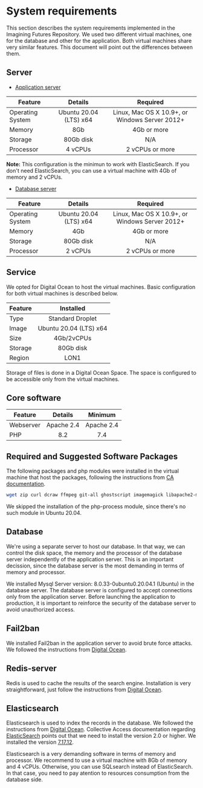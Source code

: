 # System requirements

This section describes the system requirements implemented in the Imagining Futures Repository. We used two different virtual machines, one for the database and other for the application. Both virtual machines share very similar features. This document will point out the differences between them.

## Server

- [Application server](#application-server)

| Feature   |      Details      |      Required      |
|----------|:-------------:|:-------------:|
| Operating System |  Ubuntu 20.04 (LTS) x64 | Linux, Mac OS X 10.9+, or Windows Server 2012+ |
| Memory |    8Gb   | 4Gb or more |
| Storage | 80Gb disk | N/A |
| Processor | 4 vCPUs | 2 vCPUs or more |

**Note:** This configuration is the minimun to work with ElasticSearch. If you don't need ElasticSearch, you can use a virtual machine with 4Gb of memory and 2 vCPUs.

- [Database server](#database-server)

| Feature   |      Details      |      Required      |
|----------|:-------------:|:-------------:|
| Operating System |  Ubuntu 20.04 (LTS) x64 | Linux, Mac OS X 10.9+, or Windows Server 2012+ |
| Memory |    4Gb   | 4Gb or more |
| Storage | 80Gb disk | N/A |
| Processor | 2 vCPUs | 2 vCPUs or more |

## Service

We opted for Digital Ocean to host the virtual machines. Basic configuration for both virtual machines is described below.

| Feature   |      Installed      |
|----------|:-------------:|
| Type |  Standard Droplet |
| Image |    Ubuntu 20.04 (LTS) x64   |
| Size | 4Gb/2vCPUs |
| Storage | 80Gb disk |
| Region | LON1 |

Storage of files is done in a Digital Ocean Space. The space is configured to be accessible only from the virtual machines.

## Core software

| Feature   |      Details      |     Minimum      |
|----------|:-------------:|:-------------:|
| Webserver |  Apache 2.4 | Apache 2.4 |
| PHP |    8.2   | 7.4 |

## Required and Suggested Software Packages

The following packages and php modules were installed in the virtual machine that host the packages, following the instructions from [CA documentation](https://manual.collectiveaccess.org/providence/user/setup/systemReq.html#required-and-suggested-software-packages-by-distribution).

```bash
wget zip curl dcraw ffmpeg git-all ghostscript imagemagick libapache2-mod-php8.2 libreoffice mysql-client php8.2 php8.2-curl php8.2-gd php8.2-intl php8.2-xml php8.2-zip php8.2-bcmath php8.2-mysql php8.2-mysqlnd php8.2-fileinfo php8.2-gmagick php8.2-opcache php8.2-mbstring
```

We skipped the installation of the php-process module, since there's no such module in Ubuntu 20.04.

## Database

We're using a separate server to host our database. In that way, we can control the disk space, the memory and the processor of the database server independently of the application server. This is an important decission, since the database server is the most demanding in terms of memory and processor.

We installed Mysql Server version: 8.0.33-0ubuntu0.20.04.1 (Ubuntu) in the database server. The database server is configured to accept connections only from the application server. Before launching the application to production, it is important to reinforce the security of the database server to avoid unauthorized access.

## Fail2ban

We installed Fail2ban in the application server to avoid brute force attacks. We followed the instructions from [Digital Ocean](https://www.digitalocean.com/community/tutorials/how-to-protect-ssh-with-fail2ban-on-ubuntu-20-04).

## Redis-server

Redis is used to cache the results of the search engine. Installation is very straightforward, just follow the instructions from [Digital Ocean](https://www.digitalocean.com/community/tutorials/how-to-install-and-secure-redis-on-ubuntu-20-04).

## Elasticsearch

Elasticsearch is used to index the records in the database. We followed the instructions from [Digital Ocean](https://www.digitalocean.com/community/tutorials/how-to-install-and-configure-elasticsearch-on-ubuntu-20-04). Collective Access documentation regarding [ElasticSearch](https://manual.collectiveaccess.org/providence/user/searchBrowse/searchEngines/elastic.html) points out that we need to install the version 2.0 or higher. We installed the version [7.17.12](https://www.elastic.co/guide/en/elasticsearch/reference/7.17/release-notes-7.17.12.html).

Elasticsearch is a very demanding software in terms of memory and processor. We recommend to use a virtual machine with 8Gb of memory and 4 vCPUs. Otherwise, you can use SQLsearch instead of ElasticSearch. In that case, you need to pay atention to resources consumption from the database side.
